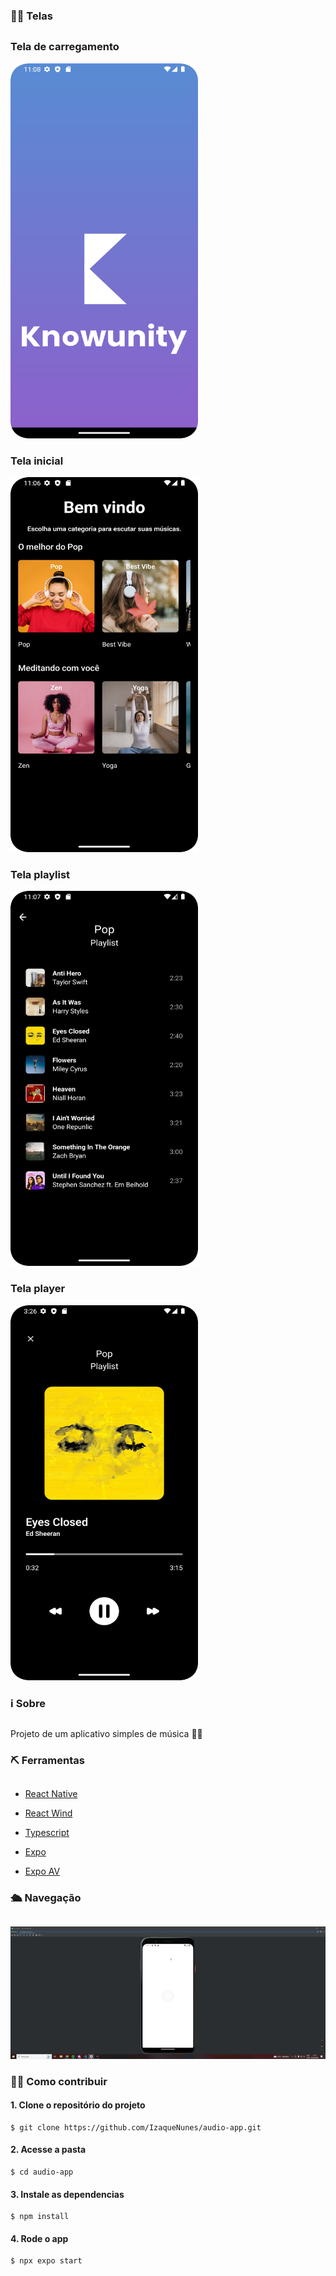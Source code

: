 
### 👨‍💻 Telas
## 

### Tela de carregamento
<img src="./src/assets/Tela-carregamento.png" width="300px" height="600px">

### Tela inicial
<img src="./src/assets/Tela-inicial.png" width="300px" height="600px">

### Tela playlist
<img src="./src/assets/Tela-playlist.png" width="300px" height="600px">

### Tela player
<img src="./src/assets/Tela-player.png" width="300px" height="600px">

### ℹ Sobre
##
Projeto de um aplicativo simples de música 👩‍💻
### ⛏ Ferramentas
##

- [React Native](https://reactnative.dev/)

- [React Wind](https://www.nativewind.dev/)

- [Typescript](https://www.typescriptlang.org/)

- [Expo](https://docs.expo.dev/)

- [Expo AV](https://docs.expo.dev/versions/latest/sdk/av/)
 
### 🛳 Navegação
##
<img src="./src/assets/Navegação.gif">

### 👩‍💻 Como contribuir
#### 1. Clone o repositório do projeto
```
$ git clone https://github.com/IzaqueNunes/audio-app.git
```
#### 2. Acesse a pasta
```
$ cd audio-app
```
#### 3. Instale as dependencias
```
$ npm install
```
#### 4. Rode o app
```
$ npx expo start
```
